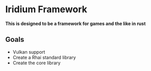 # Iridium Framework

**This is designed to be a framework for games and the like in rust**

## Goals
* Vulkan support
* Create a Rhai standard library
* Create the core library